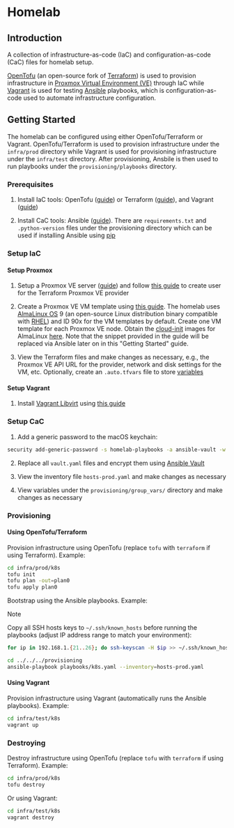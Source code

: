 # Homelab

## Introduction

A collection of infrastructure-as-code (IaC) and configuration-as-code (CaC) files for homelab setup.

[OpenTofu](https://opentofu.org) (an open-source fork of [Terraform](https://developer.hashicorp.com/terraform)) is used to provision infrastructure in [Proxmox Virtual Environment (VE)](https://www.proxmox.com/en/products/proxmox-virtual-environment/overview) through IaC while [Vagrant](https://developer.hashicorp.com/vagrant) is used for testing [Ansible](https://docs.ansible.com) playbooks, which is configuration-as-code used to automate infrastructure configuration.

## Getting Started

The homelab can be configured using either OpenTofu/Terraform or Vagrant. OpenTofu/Terraform is used to provision infrastructure under the `infra/prod` directory while Vagrant is used for provisioning infrastructure under the `infra/test` directory. After provisioning, Ansbile is then used to run playbooks under the `provisioning/playbooks` directory.

### Prerequisites

1. Install IaC tools: OpenTofu ([guide](https://opentofu.org/docs/intro/install/)) or Terraform ([guide](https://developer.hashicorp.com/terraform/install)), and Vagrant ([guide](https://developer.hashicorp.com/vagrant/install))

2. Install CaC tools: Ansible ([guide](https://docs.ansible.com/ansible/latest/getting_started/get_started_ansible.html#get-started-ansible)). There are `requirements.txt` and `.python-version` files under the provisioning directory which can be used if installing Ansible using [pip](https://pypi.org/project/pip/)

### Setup IaC

#### Setup Proxmox

1. Setup a Proxmox VE server ([guide](https://www.proxmox.com/en/products/proxmox-virtual-environment/get-started)) and follow [this guide](https://github.com/Telmate/terraform-provider-proxmox/blob/master/docs/index.md) to create user for the Terraform Proxmox VE provider

2. Create a Proxmox VE VM template using [this guide](https://github.com/Telmate/terraform-provider-proxmox/blob/master/docs/guides/cloud-init%20getting%20started.md). The homelab uses [AlmaLinux OS](https://almalinux.org) 9 (an open-source Linux distribution binary compatible with [RHEL](https://www.redhat.com/en/technologies/linux-platforms/enterprise-linux)) and ID 90x for the VM templates by default. Create one VM template for each Proxmox VE node. Obtain the [cloud-init](https://cloud-init.io) images for AlmaLinux [here](https://wiki.almalinux.org/cloud/Generic-cloud.html). Note that the snippet provided in the guide will be replaced via Ansible later on in this "Getting Started" guide.

3. View the Terraform files and make changes as necessary, e.g., the Proxmox VE API URL for the provider, network and disk settings for the VM, etc. Optionally, create an `.auto.tfvars` file to store [variables](https://opentofu.org/docs/language/values/variables/#variable-definitions-tfvars-files)

#### Setup Vagrant

1. Install [Vagrant Libvirt](https://vagrant-libvirt.github.io/vagrant-libvirt/) using [this guide](https://vagrant-libvirt.github.io/vagrant-libvirt/installation.html)

### Setup CaC

1. Add a generic password to the macOS keychain:

```bash
security add-generic-password -s homelab-playbooks -a ansible-vault -w
```

2. Replace all `vault.yaml` files and encrypt them using [Ansible Vault](https://docs.ansible.com/ansible/latest/vault_guide/vault.html#ansible-vault)

3. View the inventory file `hosts-prod.yaml` and make changes as necessary

4. View variables under the `provisioning/group_vars/` directory and make changes as necessary

### Provisioning

#### Using OpenTofu/Terraform

Provision infrastructure using OpenTofu (replace `tofu` with `terraform` if using Terraform). Example:

```bash
cd infra/prod/k8s
tofu init
tofu plan -out=plan0
tofu apply plan0
```

Bootstrap using the Ansible playbooks. Example:

> [!NOTE]
> Copy all SSH hosts keys to `~/.ssh/known_hosts` before running the playbooks (adjust IP address range to match your environment):
>
> ```bash
> for ip in 192.168.1.{21..26}; do ssh-keyscan -H $ip >> ~/.ssh/known_hosts; done
> ```

```bash
cd ../../../provisioning
ansible-playbook playbooks/k8s.yaml --inventory=hosts-prod.yaml
```

#### Using Vagrant

Provision infrastructure using Vagrant (automatically runs the Ansible playbooks). Example:

```bash
cd infra/test/k8s
vagrant up
```

### Destroying

Destroy infrastructure using OpenTofu (replace `tofu` with `terraform` if using Terraform). Example:

```bash
cd infra/prod/k8s
tofu destroy
```

Or using Vagrant:

```bash
cd infra/test/k8s
vagrant destroy
```
